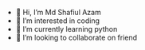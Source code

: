 - 👋 Hi, I’m Md Shafiul Azam
- 👀 I’m interested in coding
- 🌱 I’m currently learning python
- 💞️ I’m looking to collaborate on friend



